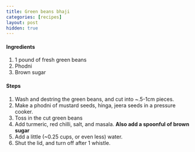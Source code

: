 ```yaml
---
title: Green beans bhaji
categories: [recipes]
layout: post
hidden: true
---
```


#### Ingredients
1. 1 pound of fresh green beans
2. Phodni  
3. Brown sugar

#### Steps
1. Wash and destring the green beans, and cut into ~.5-1cm pieces.  
2. Make a phodni of mustard seeds, hinga, jeera seeds in a pressure cooker.  
3. Toss in the cut green beans  
4. Add turmeric, red chilli, salt, and masala. **Also add a spoonful of brown sugar**  
5. Add a little (~0.25 cups, or even less) water.  
6. Shut the lid, and turn off after 1 whistle. 
